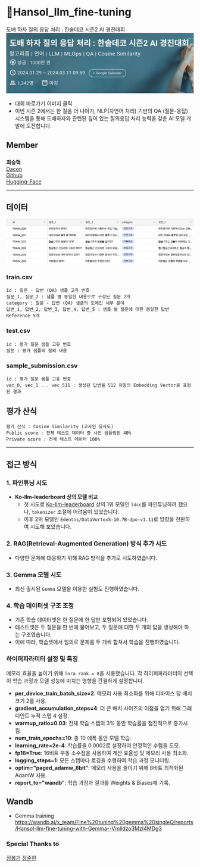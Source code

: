 # 🚧Hansol_llm_fine-tuning
도배 하자 질의 응답 처리 : 한솔데코 시즌2 AI 경진대회
[![대회정보](./pngs/dacon.png)](https://dacon.io/competitions/official/236216/overview/description)  
- 대회 바로가기 이미지 클릭
- 이번 시즌 2에서는 한 걸음 더 나아가, NLP(자연어 처리) 기반의 QA (질문-응답) 시스템을 통해 도배하자와 관련된 깊이 있는 질의응답 처리 능력을 갖춘 AI 모델 개발에 도전합니다.

## Member   
### 
  **최승혁**  
  [Dacon](https://dacon.io/myprofile/472402/home)  
  [Github](https://github.com/ColdTbrew)  
  [Hugging-Face](Coldbrew9/Fine-tuning-gemma-singleQ)  
  
----------------------------------------------------------
## 데이터  
![데이터 프리뷰](./pngs/data_preview.png)  
### train.csv
    id : 질문 - 답변 (QA) 샘플 고유 번호  
    질문_1, 질문_2 : 샘플 별 동일한 내용으로 구성된 질문 2개  
    category : 질문 - 답변 (QA) 샘플의 도메인 세부 분야  
    답변_1, 답변_2, 답변_3, 답변_4, 답변_5 : 샘플 별 질문에 대한 동일한 답변 Reference 5개  

### test.csv
    id : 평가 질문 샘플 고유 번호
    질문 : 평가 샘플의 질의 내용

### sample_submission.csv 
    id : 평가 질문 샘플 고유 번호  
    vec_0, vec_1 ... vec_511 : 생성된 답변을 512 차원의 Embedding Vector로 표현된 결과  

## 평가 산식
    평가 산식 : Cosine Similarity (코사인 유사도)
    Public score : 전체 테스트 데이터 중 사전 샘플링된 40%
    Private score : 전체 테스트 데이터 100%

    
----------------------------------------------------------

## 접근 방식

### 1. 파인튜닝 시도

- **Ko-llm-leaderboard 상의 모델 비교**
  - 첫 시도로 [Ko-llm-leaderboard](https://huggingface.co/spaces/upstage/open-ko-llm-leaderboard) 상의 1위 모델인 `ldcc`를 파인튜닝하려 했으나, `tokenizer` 조절에 어려움이 있었습니다.
  - 이후 2위 모델인 `Edentns/DataVortexS-10.7B-dpo-v1.11`로 방향을 전환하여 시도해 보았습니다.

### 2. RAG(Retrieval-Augmented Generation) 방식 추가 시도

- 다양한 문제에 대응하기 위해 RAG 방식을 추가로 시도하였습니다.

### 3. Gemma 모델 시도

- 최신 출시된 `Gemma` 모델을 이용한 실험도 진행하였습니다.

### 4. 학습 데이터셋 구조 조정

- 기존 학습 데이터셋은 한 질문에 한 답만 포함되어 있었습니다. 
- 테스트셋은 두 질문을 한 번에 물어보고, 두 질문에 대한 두 개의 답을 생성해야 하는 구조였습니다.
- 이에 따라, 학습셋에서 임의로 문제를 두 개씩 합쳐서 학습을 진행하였습니다.

### 하이퍼파라미터 설정 및 특징

메모리 효율을 높이기 위해 `lora rank = 8`을 사용했습니다. 각 하이퍼파라미터의 선택이 학습 과정과 모델 성능에 미치는 영향을 간결하게 설명합니다.

- **per_device_train_batch_size=2**: 메모리 사용 최소화를 위해 디바이스 당 배치 크기 2를 사용.
- **gradient_accumulation_steps=4**: 더 큰 배치 사이즈의 이점을 얻기 위해 그래디언트 누적 스텝 4 설정.
- **warmup_ratio=0.03**: 전체 학습 스텝의 3% 동안 학습률을 점진적으로 증가시킴.
- **num_train_epochs=10**: 총 10 에폭 동안 모델 학습.
- **learning_rate=2e-4**: 학습률을 0.0002로 설정하여 안정적인 수렴을 도모.
- **fp16=True**: 16비트 부동 소수점을 사용하여 계산 효율성 및 메모리 사용 최소화.
- **logging_steps=1**: 모든 스텝마다 로깅을 수행하여 학습 과정 모니터링.
- **optim="paged_adamw_8bit"**: 메모리 사용을 줄이기 위해 8비트 최적화된 AdamW 사용.
- **report_to="wandb"**: 학습 과정과 결과를 Weights & Biases에 기록.

## Wandb
- Gemma training  
  https://wandb.ai/x_team/Fine%20tuning%20gemma%20singleQ/reports/Hansol-llm-fine-tuning-with-Gemma--Vmlldzo3MzI4MDg3

### Special Thanks to  
[정봉기](https://github.com/JB0527)
[정준한](https://github.com/hyjk826)
